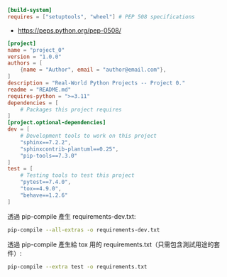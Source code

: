 ```toml
[build-system]
requires = ["setuptools", "wheel"] # PEP 508 specifications
```

* https://peps.python.org/pep-0508/

```toml
[project]
name = "project_0"
version = "1.0.0"
authors = [
    {name = "Author", email = "author@email.com"},
]
description = "Real-World Python Projects -- Project 0."
readme = "README.md"
requires-python = ">=3.11"
dependencies = [
    # Packages this project requires
]
[project.optional-dependencies]
dev = [
    # Development tools to work on this project
    "sphinx==7.2.2",
    "sphinxcontrib-plantuml==0.25",
    "pip-tools==7.3.0"
]
test = [
    # Testing tools to test this project
    "pytest==7.4.0",
    "tox==4.9.0",
    "behave==1.2.6"
]
```

透過 pip-compile 產生 requirements-dev.txt:

```bash
pip-compile --all-extras -o requirements-dev.txt
```

透過 pip-compile 產生給 tox 用的 requirements.txt（只需包含測試用途的套件）:

```bash
pip-compile --extra test -o requirements.txt
```
